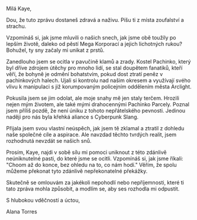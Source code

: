 Milá Kaye,

Dou, že tuto zprávu dostaneš zdravá a naživu. Píšu ti z místa zoufalství a strachu.

Vzpomínáš si, jak jsme mluvili o našich snech, jak jsme obě toužily po lepším životě, daleko od pěstí Mega Korporací a jejich lichotných rukou? Bohužel, ty sny začaly mi unikat z prstů.

Zanedlouho jsem se ocitla v pavučině klamů a zrady. Kostel Pachinko, který byl dříve zdrojem útěchy pro mnoho lidí, se stal doupětem fanatiků, kteří věří, že bohyně je odmění bohatstvím, pokud dost ztratí peněz v pachinkových halech. Ujali si kontrolu nad našim okresem a využívají svého vlivu k manipulaci s již korumpovaným policejním oddělením města Arclight.

Pokusila jsem se jim odolat, ale moje snahy mě jen staly terčem. Hrozili nejen mým životem, ale také mými drahocennými Pachinko Parcely. Poznal jsem příliš pozdě, že není úniku z tohoto nepřátelského pevnosti. Jedinou naději pro nás byla křehká aliance s Cyberpunk Slang.

Přijala jsem svou vlastní neúspěch, jak jsem tě zklamal a ztratil z dohledu naše společné cíle a aspirace. Ale navzdad těchto tvrdých realit, jsem rozhodnutá nevzdát se našich snů.

Prosím, Kaye, najdi v sobě sílu mi pomoci uniknout z této zdánlivě neúniknutelné pasti, do které jsme se ocitli. Vzpomínáš si, jak jsme říkali: "Choom až do konce, bez ohledu na to, co nám hodí." Věřím, že spolu můžeme překonat tyto zdánlivě nepřekonatelné překážky.

Skutečně se omlouvám za jakékoli nepohodlí nebo nepříjemnosti, které ti tato zpráva mohla způsobit, a modlím se, aby ses rozhodla mi odpustit.

S hlubokou vděčností a úctou,

Alana Torres
